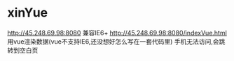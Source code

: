 # xinYue
http://45.248.69.98:8080 兼容IE6+
http://45.248.69.98:8080/indexVue.html 用vue渲染数据(vue不支持IE6,还没想好怎么写在一套代码里)
手机无法访问,会跳转到空白页
